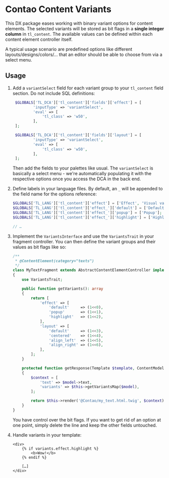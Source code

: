 # Contao Content Variants

This DX package eases working with binary variant options for content elements.
The selected variants will be stored as bit flags in a **single integer
column** in `tl_content`. The available values can be defined within each
content element controller itself. 

A typical usage scenario are predefined options like different layouts/designs/colors/…
that an editor should be able to choose from via a select menu.

## Usage

1. Add a `variantSelect` field for each variant group to your `tl_content`
   field section. Do not include SQL definitions:
   ```php
    $GLOBALS['TL_DCA']['tl_content']['fields']['effect'] = [
            'inputType' => 'variantSelect',
            'eval' => [
                'tl_class' => 'w50',
            ],
    ];
   
    $GLOBALS['TL_DCA']['tl_content']['fields']['layout'] = [
            'inputType' => 'variantSelect',
            'eval' => [
                'tl_class' => 'w50',
            ],
    ];
    ```
   Then add the fields to your palettes like usual. The `variantSelect` is
   basically a select menu - we're automatically populating it with the
   respective options once you access the DCA in the back end. 


2. Define labels in your language files. By default, an `_` will be appended to
   the field name for the options reference:

    ```php
    $GLOBALS['TL_LANG']['tl_content']['effect'] = ['Effect', 'Visual variant'];
    $GLOBALS['TL_LANG']['tl_content']['effect_']['default'] = ['Default'];
    $GLOBALS['TL_LANG']['tl_content']['effect_']['popup'] = ['Popup'];
    $GLOBALS['TL_LANG']['tl_content']['effect_']['highlight'] = ['Highlight'];
    
    // …
    ``` 


3. Implement the `VariantsInterface` and use the `VariantsTrait` in your
   fragment controller. You can then define the variant groups and their values
   as bit flags like so:

    ```php
    /**
     * @ContentElement(category="texts")
     */
    class MyTextFragment extends AbstractContentElementController implements VariantsInterface
    {
        use VariantsTrait;
    
        public function getVariants(): array
        {
            return [
                'effect' => [
                    'default'     => (1<<0),
                    'popup'       => (1<<1),
                    'highlight'   => (1<<2),
                ],
                'layout' => [
                    'default'     => (1<<3),
                    'centered'    => (1<<4),
                    'align_left'  => (1<<5),
                    'align_right' => (1<<6),
                ],
            ];
        }
    
        protected function getResponse(Template $template, ContentModel $model, Request $request): ?Response
        {
            $context = [
                'text' => $model->text,
                'variants' => $this->getVariantsMap($model),
            ];
    
            return $this->render('@Contao/my_text.html.twig', $context);
        }
    }
    ```
    You have control over the bit flags. If you want to get rid of an option at
    one point, simply delete the line and keep the other fields untouched. 


4. Handle variants in your template:
    ```twig
    <div>
        {% if variants.effect.highlight %}
            <b>Wow!</b>
        {% endif %}
        
        […]
    </div>
    ```
